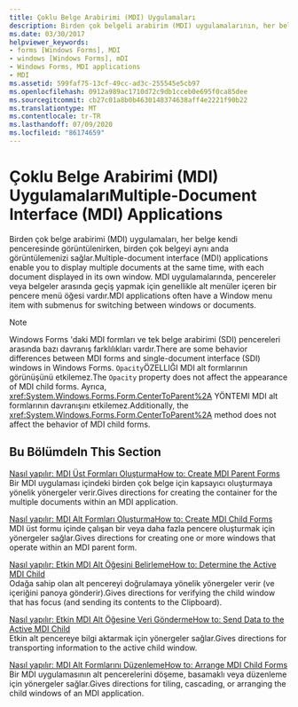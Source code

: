 ```yaml
---
title: Çoklu Belge Arabirimi (MDI) Uygulamaları
description: Birden çok belgeli arabirim (MDI) uygulamalarının, her belge kendi penceresinde görüntülenen birden çok belgeyi aynı anda görüntülemenizi Windows Forms nasıl sağladığını öğrenin.
ms.date: 03/30/2017
helpviewer_keywords:
- forms [Windows Forms], MDI
- windows [Windows Forms], mDI
- Windows Forms, MDI applications
- MDI
ms.assetid: 599faf75-13cf-49cc-ad3c-255545e5cb97
ms.openlocfilehash: 0912a989ac1710d72c9db1cceb0e695f0ca85dee
ms.sourcegitcommit: cb27c01a8b0b4630148374638aff4e2221f90b22
ms.translationtype: MT
ms.contentlocale: tr-TR
ms.lasthandoff: 07/09/2020
ms.locfileid: "86174659"
---
```

# <a name="multiple-document-interface-mdi-applications"></a><span data-ttu-id="04177-103">Çoklu Belge Arabirimi (MDI) Uygulamaları</span><span class="sxs-lookup"><span data-stu-id="04177-103">Multiple-Document Interface (MDI) Applications</span></span>
<span data-ttu-id="04177-104">Birden çok belge arabirimi (MDI) uygulamaları, her belge kendi penceresinde görüntülenirken, birden çok belgeyi aynı anda görüntülemenizi sağlar.</span><span class="sxs-lookup"><span data-stu-id="04177-104">Multiple-document interface (MDI) applications enable you to display multiple documents at the same time, with each document displayed in its own window.</span></span> <span data-ttu-id="04177-105">MDI uygulamalarında, pencereler veya belgeler arasında geçiş yapmak için genellikle alt menüler içeren bir pencere menü öğesi vardır.</span><span class="sxs-lookup"><span data-stu-id="04177-105">MDI applications often have a Window menu item with submenus for switching between windows or documents.</span></span>  
  
> [!NOTE]
> <span data-ttu-id="04177-106">Windows Forms 'daki MDI formları ve tek belge arabirimi (SDI) pencereleri arasında bazı davranış farklılıkları vardır.</span><span class="sxs-lookup"><span data-stu-id="04177-106">There are some behavior differences between MDI forms and single-document interface (SDI) windows in Windows Forms.</span></span> <span data-ttu-id="04177-107">`Opacity`ÖZELLIĞI MDI alt formlarının görünüşünü etkilemez.</span><span class="sxs-lookup"><span data-stu-id="04177-107">The `Opacity` property does not affect the appearance of MDI child forms.</span></span> <span data-ttu-id="04177-108">Ayrıca, <xref:System.Windows.Forms.Form.CenterToParent%2A> YÖNTEMI MDI alt formlarının davranışını etkilemez.</span><span class="sxs-lookup"><span data-stu-id="04177-108">Additionally, the <xref:System.Windows.Forms.Form.CenterToParent%2A> method does not affect the behavior of MDI child forms.</span></span>  
  
## <a name="in-this-section"></a><span data-ttu-id="04177-109">Bu Bölümde</span><span class="sxs-lookup"><span data-stu-id="04177-109">In This Section</span></span>  
 [<span data-ttu-id="04177-110">Nasıl yapılır: MDI Üst Formları Oluşturma</span><span class="sxs-lookup"><span data-stu-id="04177-110">How to: Create MDI Parent Forms</span></span>](how-to-create-mdi-parent-forms.md)  
 <span data-ttu-id="04177-111">Bir MDI uygulaması içindeki birden çok belge için kapsayıcı oluşturmaya yönelik yönergeler verir.</span><span class="sxs-lookup"><span data-stu-id="04177-111">Gives directions for creating the container for the multiple documents within an MDI application.</span></span>  
  
 [<span data-ttu-id="04177-112">Nasıl yapılır: MDI Alt Formları Oluşturma</span><span class="sxs-lookup"><span data-stu-id="04177-112">How to: Create MDI Child Forms</span></span>](how-to-create-mdi-child-forms.md)  
 <span data-ttu-id="04177-113">MDI üst formu içinde çalışan bir veya daha fazla pencere oluşturmak için yönergeler sağlar.</span><span class="sxs-lookup"><span data-stu-id="04177-113">Gives directions for creating one or more windows that operate within an MDI parent form.</span></span>  
  
 [<span data-ttu-id="04177-114">Nasıl yapılır: Etkin MDI Alt Öğesini Belirleme</span><span class="sxs-lookup"><span data-stu-id="04177-114">How to: Determine the Active MDI Child</span></span>](how-to-determine-the-active-mdi-child.md)  
 <span data-ttu-id="04177-115">Odağa sahip olan alt pencereyi doğrulamaya yönelik yönergeler verir (ve içeriğini panoya gönderir).</span><span class="sxs-lookup"><span data-stu-id="04177-115">Gives directions for verifying the child window that has focus (and sending its contents to the Clipboard).</span></span>  
  
 [<span data-ttu-id="04177-116">Nasıl yapılır: Etkin MDI Alt Öğesine Veri Gönderme</span><span class="sxs-lookup"><span data-stu-id="04177-116">How to: Send Data to the Active MDI Child</span></span>](how-to-send-data-to-the-active-mdi-child.md)  
 <span data-ttu-id="04177-117">Etkin alt pencereye bilgi aktarmak için yönergeler sağlar.</span><span class="sxs-lookup"><span data-stu-id="04177-117">Gives directions for transporting information to the active child window.</span></span>  
  
 [<span data-ttu-id="04177-118">Nasıl yapılır: MDI Alt Formlarını Düzenleme</span><span class="sxs-lookup"><span data-stu-id="04177-118">How to: Arrange MDI Child Forms</span></span>](how-to-arrange-mdi-child-forms.md)  
 <span data-ttu-id="04177-119">Bir MDI uygulamasının alt pencerelerini döşeme, basamaklı veya düzenleme için yönergeler sağlar.</span><span class="sxs-lookup"><span data-stu-id="04177-119">Gives directions for tiling, cascading, or arranging the child windows of an MDI application.</span></span>
